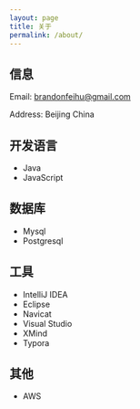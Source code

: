 ```yaml
---
layout: page
title: 关于
permalink: /about/
---
```


## 信息

Email: brandonfeihu@gmail.com

Address: Beijing China

## 开发语言

- Java
- JavaScript

## 数据库

- Mysql
- Postgresql

## 工具

- IntelliJ IDEA
- Eclipse
- Navicat
- Visual Studio
- XMind
- Typora

## 其他

- AWS
